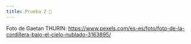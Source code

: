 ```yaml
---
title: Prueba 2 🥹
---
```


Foto de Gaetan THURIN: https://www.pexels.com/es-es/foto/foto-de-la-cordillera-bajo-el-cielo-nublado-3163895/
